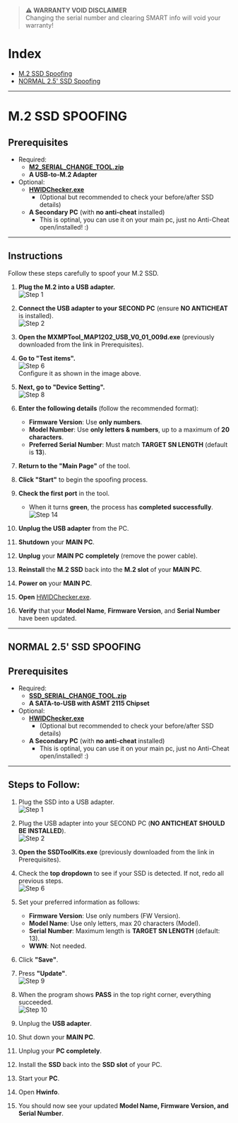 > **:warning: WARRANTY VOID DISCLAIMER**  
> Changing the serial number and clearing SMART info will void your warranty!

# Index

- [M.2 SSD Spoofing](#M.2-SSD-SPOOFING)
- [NORMAL 2.5' SSD Spoofing](#NORMAL-2.5'-SSD-SPOOFING)

---

# **M.2 SSD SPOOFING**

## **Prerequisites**

- Required:
  - **[M2_SERIAL_CHANGE_TOOL.zip](./M.2-SSD-Files/M2_SERIAL_CHANGE_TOOL.zip)**
  - **A USB-to-M.2 Adapter**
- Optional:
  - **[HWIDChecker.exe](HWIDChecker.exe)**
    - (Optional but recommended to check your before/after SSD details)
  - **A Secondary PC** (with **no anti-cheat** installed)
    - This is optinal, you can use it on your main pc, just no Anti-Cheat open/installed! :)

---

## **Instructions**

Follow these steps carefully to spoof your M.2 SSD.

1. **Plug the M.2 into a USB adapter.**  
   ![Step 1](./M.2-SSD-Files/Images/image_1.png)

2. **Connect the USB adapter to your SECOND PC** (ensure **NO ANTICHEAT** is installed).  
   ![Step 2](./M.2-SSD-Files/Images/image_2.png)

3. **Open the MXMPTool_MAP1202_USB_V0_01_009d.exe** (previously downloaded from the link in Prerequisites).

4. **Go to "Test items".**  
   ![Step 6](./M.2-SSD-Files/Images/image_3.png)  
   Configure it as shown in the image above.

5. **Next, go to "Device Setting".**  
   ![Step 8](./M.2-SSD-Files/Images/image_4.png)

6. **Enter the following details** (follow the recommended format):

   - **Firmware Version**: Use **only numbers**.
   - **Model Number**: Use **only letters & numbers**, up to a maximum of **20 characters**.
   - **Preferred Serial Number**: Must match **TARGET SN LENGTH** (default is **13**).

7. **Return to the "Main Page"** of the tool.

8. **Click "Start"** to begin the spoofing process.

9. **Check the first port** in the tool.

   - When it turns **green**, the process has **completed successfully**.  
     ![Step 14](./M.2-SSD-Files/Images/image_5.png)

10. **Unplug the USB adapter** from the PC.

11. **Shutdown** your **MAIN PC**.

12. **Unplug** your **MAIN PC** **completely** (remove the power cable).

13. **Reinstall** the **M.2 SSD** back into the **M.2 slot** of your **MAIN PC**.

14. **Power on** your **MAIN PC**.

15. **Open** [HWIDChecker.exe](HWIDChecker.exe).

16. **Verify** that your **Model Name**, **Firmware Version**, and **Serial Number** have been updated.

---

## **NORMAL 2.5' SSD SPOOFING**

## **Prerequisites**

- Required:
  - **[SSD_SERIAL_CHANGE_TOOL.zip](./Normal-2.5-SSD-Files/SSD_SERIAL_CHANGE_TOOL.zip)**
  - **A SATA-to-USB with ASMT 2115 Chipset**
- Optional:
  - **[HWIDChecker.exe](HWIDChecker.exe)**
    - (Optional but recommended to check your before/after SSD details)
  - **A Secondary PC** (with **no anti-cheat** installed)
    - This is optinal, you can use it on your main pc, just no Anti-Cheat open/installed! :)

---

## Steps to Follow:

1. Plug the SSD into a USB adapter.  
   ![Step 1](./Normal-2.5-SSD-Files/Images/image_1.png)

2. Plug the USB adapter into your SECOND PC (**NO ANTICHEAT SHOULD BE INSTALLED**).  
   ![Step 2](./Normal-2.5-SSD-Files/Images/image_2.png)

3. **Open the SSDToolKits.exe** (previously downloaded from the link in Prerequisites).

4. Check the **top dropdown** to see if your SSD is detected. If not, redo all previous steps.  
   ![Step 6](./Normal-2.5-SSD-Files/Images/image_3.png)

5. Set your preferred information as follows:

   - **Firmware Version**: Use only numbers (FW Version).
   - **Model Name**: Use only letters, max 20 characters (Model).
   - **Serial Number**: Maximum length is **TARGET SN LENGTH** (default: 13).
   - **WWN**: Not needed.

6. Click **"Save"**.

7. Press **"Update"**.  
   ![Step 9](./Normal-2.5-SSD-Files/Images/image_4.png)

8. When the program shows **PASS** in the top right corner, everything succeeded.  
   ![Step 10](./Normal-2.5-SSD-Files/Images/image_5.png)

9. Unplug the **USB adapter**.

10. Shut down your **MAIN PC**.

11. Unplug your **PC completely**.

12. Install the **SSD** back into the **SSD slot** of your PC.

13. Start your **PC**.

14. Open **Hwinfo**.

15. You should now see your updated **Model Name, Firmware Version, and Serial Number**.
